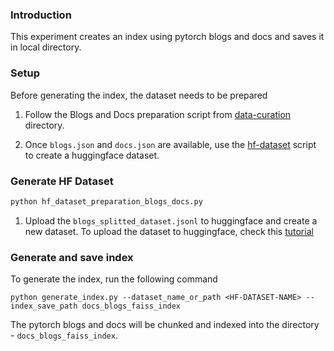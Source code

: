 ### Introduction

This experiment creates an index using pytorch blogs and docs and saves it in local directory.


### Setup

Before generating the index, the dataset needs to be prepared

1. Follow the Blogs and Docs preparation script from [data-curation](../../data_curation) directory.

2. Once `blogs.json` and `docs.json` are available, use the [hf-dataset](hf_dataset_preparation_blogs_docs.py)
script to create a huggingface dataset. 

### Generate HF Dataset

```bash
python hf_dataset_preparation_blogs_docs.py 
```

1. Upload the `blogs_splitted_dataset.jsonl` to huggingface and create a new dataset. 
To upload the dataset to huggingface, check this [tutorial](https://huggingface.co/docs/datasets/v1.16.0/upload_dataset.html)

### Generate and save index

To generate the index, run the following command

```
python generate_index.py --dataset_name_or_path <HF-DATASET-NAME> --index_save_path docs_blogs_faiss_index
```

The pytorch blogs and docs will be chunked and indexed into the directory - `docs_blogs_faiss_index`.
